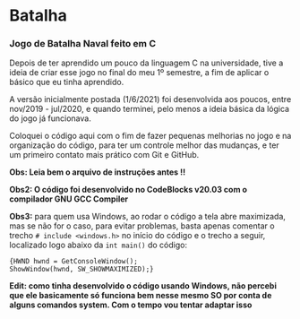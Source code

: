 # Batalha
### Jogo de Batalha Naval feito em C  
Depois de ter aprendido um pouco da linguagem C na universidade, tive a ideia de criar esse jogo no final do meu 1º semestre, a fim de aplicar o básico que eu tinha aprendido.  

A versão inicialmente postada (1/6/2021) foi desenvolvida aos poucos, entre nov/2019 - jul/2020, e quando terminei, pelo menos a ideia básica da lógica do jogo já funcionava.

Coloquei o código aqui com o fim de fazer pequenas melhorias no jogo e na organização do código, para ter um controle melhor das mudanças, e ter um primeiro contato mais prático com Git e GitHub.

**Obs: Leia bem o arquivo de instruções antes !!**

**Obs2: O código foi desenvolvido no CodeBlocks v20.03 com o compilador GNU GCC Compiler**

**Obs3:** para quem usa Windows, ao rodar o código a tela abre maximizada, mas se não for o caso, para evitar problemas, basta apenas comentar o trecho `# include <windows.h>` no início do código e o trecho a seguir, localizado logo abaixo da `int main()` do código:
```
{HWND hwnd = GetConsoleWindow();
ShowWindow(hwnd, SW_SHOWMAXIMIZED);}
```

**Edit: como tinha desenvolvido o código usando Windows, não percebi que ele basicamente só funciona bem nesse mesmo SO por conta de alguns comandos system. Com o tempo vou tentar adaptar isso**
